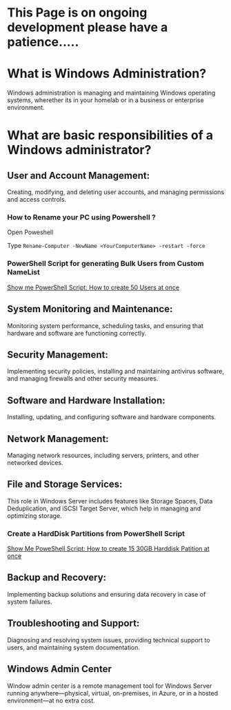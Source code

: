 # This Page is on ongoing development please have a patience.....





# What is Windows Administration?
Windows administration is managing and maintaining Windows operating systems, wherether its in your homelab or in a business or enterprise environment.

# What are basic responsibilities of a Windows administrator?

## User and Account Management: 
Creating, modifying, and deleting user accounts, and managing permissions and access controls.

### How to Rename your PC using Powershell ?

Open Poweshell

Type ` Rename-Computer -NewName <YourComputerName> -restart -force `

### PowerShell Script for generating Bulk Users from Custom NameList
[Show me PowerShell Script: How to create 50 Users at once](https://github.com/dpkrepo/WindowsAdministration/blob/main/CreateUsersWithNameList.ps1)


## System Monitoring and Maintenance: 
Monitoring system performance, scheduling tasks, and ensuring that hardware and software are functioning correctly.

## Security Management: 
Implementing security policies, installing and maintaining antivirus software, and managing firewalls and other security measures.

## Software and Hardware Installation: 
Installing, updating, and configuring software and hardware components.

## Network Management: 
Managing network resources, including servers, printers, and other networked devices.

## File and Storage Services: 
This role in Windows Server includes features like Storage Spaces, Data Deduplication, and iSCSI Target Server, which help in managing and optimizing storage.

### Create a HardDisk Partitions from PowerShell Script
[Show Me PoweShell Script: How to create 15 30GB Harddisk Patition at once](https://github.com/dpkrepo/WindowsAdministration/blob/main/createPartions.ps1)

## Backup and Recovery: 
Implementing backup solutions and ensuring data recovery in case of system failures.

## Troubleshooting and Support: 
Diagnosing and resolving system issues, providing technical support to users, and maintaining system documentation.

## Windows Admin Center 
Window admin center is a remote management tool for Windows Server running anywhere—physical, virtual, on-premises, in Azure, or in a hosted environment—at no extra cost.

